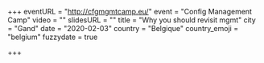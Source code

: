 +++
eventURL = "http://cfgmgmtcamp.eu/"
event = "Config Management Camp"
video = ""
slidesURL = ""
title = "Why you should revisit mgmt"
city = "Gand"
date = "2020-02-03"
country = "Belgique"
country_emoji = "belgium"
fuzzydate = true

+++

